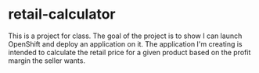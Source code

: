 # retail-calculator
This is a project for class. The goal of the project is to show I can launch OpenShift and deploy an application on it. The application I'm creating is intended to calculate the retail price for a given product based on the profit margin the seller wants.
